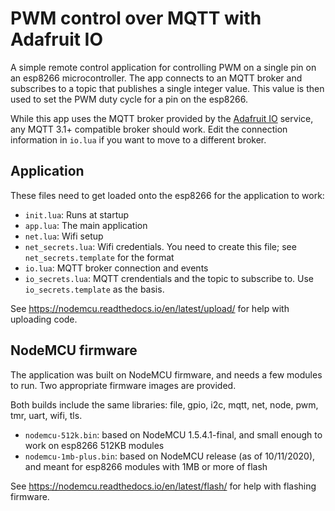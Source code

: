 # PWM control over MQTT with Adafruit IO

A simple remote control application for controlling PWM on a single pin on an esp8266 microcontroller. The app connects to an MQTT broker and subscribes to a topic that publishes a single integer value. This value is then used to set the PWM duty cycle for a pin on the esp8266.

While this app uses the MQTT broker provided by the [Adafruit IO](https://io.adafruit.com) service, any MQTT 3.1+ compatible broker should work. Edit the connection information in `io.lua` if you want to move to a different broker.

## Application

These files need to get loaded onto the esp8266 for the application to work:

- `init.lua`: Runs at startup
- `app.lua`: The main application
- `net.lua`: Wifi setup
- `net_secrets.lua`: Wifi credentials. You need to create this file; see `net_secrets.template` for the format
- `io.lua`: MQTT broker connection and events
- `io_secrets.lua`: MQTT crendentials and the topic to subscribe to. Use `io_secrets.template` as the basis.

See https://nodemcu.readthedocs.io/en/latest/upload/ for help with uploading code.

## NodeMCU firmware

The application was built on NodeMCU firmware, and needs a few modules to run. Two appropriate firmware images are provided.

Both builds include the same libraries: file, gpio, i2c, mqtt, net, node, pwm, tmr, uart, wifi, tls.

- `nodemcu-512k.bin`: based on NodeMCU 1.5.4.1-final, and small enough to work on esp8266 512KB modules 
- `nodemcu-1mb-plus.bin`: based on NodeMCU release (as of 10/11/2020), and meant for esp8266 modules with 1MB or more of flash

See https://nodemcu.readthedocs.io/en/latest/flash/ for help with flashing firmware.


